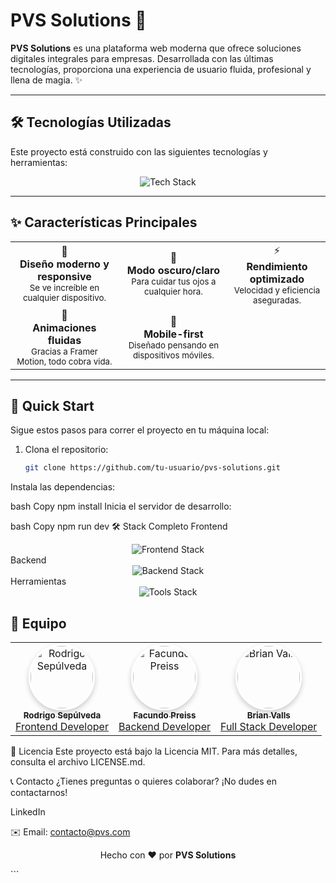 # PVS Solutions 🚀

**PVS Solutions** es una plataforma web moderna que ofrece soluciones digitales integrales para empresas. Desarrollada con las últimas tecnologías, proporciona una experiencia de usuario fluida, profesional y llena de magia. ✨

---

## 🛠️ Tecnologías Utilizadas

Este proyecto está construido con las siguientes tecnologías y herramientas:

<div align="center">
  <img src="https://skillicons.dev/icons?i=react,tailwind,nodejs,vite,js,express,mongodb,git,github,vscode,figma" alt="Tech Stack" />
</div>

---

## ✨ Características Principales

<div align="center">
  <table>
    <tr>
      <td align="center">
        🎨
        <br />
        <b>Diseño moderno y responsive</b>
        <br />
        <sub>Se ve increíble en cualquier dispositivo.</sub>
      </td>
      <td align="center">
        🌙
        <br />
        <b>Modo oscuro/claro</b>
        <br />
        <sub>Para cuidar tus ojos a cualquier hora.</sub>
      </td>
      <td align="center">
        ⚡
        <br />
        <b>Rendimiento optimizado</b>
        <br />
        <sub>Velocidad y eficiencia aseguradas.</sub>
      </td>
    </tr>
    <tr>
      <td align="center">
        🔄
        <br />
        <b>Animaciones fluidas</b>
        <br />
        <sub>Gracias a Framer Motion, todo cobra vida.</sub>
      </td>
      <td align="center">
        📱
        <br />
        <b>Mobile-first</b>
        <br />
        <sub>Diseñado pensando en dispositivos móviles.</sub>
      </td>
    </tr>
  </table>
</div>

---

## 🚀 Quick Start

Sigue estos pasos para correr el proyecto en tu máquina local:

1. Clona el repositorio:
   ```bash
   git clone https://github.com/tu-usuario/pvs-solutions.git
Instala las dependencias:

bash
Copy
npm install
Inicia el servidor de desarrollo:

bash
Copy
npm run dev
🛠️ Stack Completo
Frontend
<div align="center"> <img src="https://skillicons.dev/icons?i=react,tailwind,vite" alt="Frontend Stack" /> </div>
Backend
<div align="center"> <img src="https://skillicons.dev/icons?i=nodejs,express,mongodb" alt="Backend Stack" /> </div>
Herramientas
<div align="center"> <img src="https://skillicons.dev/icons?i=git,github,vscode,figma" alt="Tools Stack" /> </div>

## 👥 Equipo

<div align="center">
  <table>
    <tr>
      <td align="center">
        <a href="https://github.com/rodriisepulveda">
          <img src="https://avatars.githubusercontent.com/u/113952538?v=4" width="100" style="border-radius: 50%; border: 3px solid white; box-shadow: 0 4px 8px rgba(0, 0, 0, 0.2);" alt="Rodrigo Sepúlveda"/>
          <br />
          <sub><b>Rodrigo Sepúlveda</b></sub>
          <br />
          <span>Frontend Developer</span>
        </a>
      </td>
      <td align="center">
        <a href="https://github.com/facupreiss">
          <img src="https://avatars.githubusercontent.com/u/115724589?v=4" width="100" style="border-radius: 50%; border: 3px solid white; box-shadow: 0 4px 8px rgba(0, 0, 0, 0.2);" alt="Facundo Preiss"/>
          <br />
          <sub><b>Facundo Preiss</b></sub>
          <br />
          <span>Backend Developer</span>
        </a>
      </td>
      <td align="center">
        <a href="https://github.com/brianvalls">
          <img src="https://avatars.githubusercontent.com/u/203020267?v=4" width="100" style="border-radius: 50%; border: 3px solid white; box-shadow: 0 4px 8px rgba(0, 0, 0, 0.2);" alt="Brian Valls"/>
          <br />
          <sub><b>Brian Valls</b></sub>
          <br />
          <span>Full Stack Developer</span>
        </a>
      </td>
    </tr>
  </table>
</div>

📝 Licencia
Este proyecto está bajo la Licencia MIT. Para más detalles, consulta el archivo LICENSE.md.

📞 Contacto
¿Tienes preguntas o quieres colaborar? ¡No dudes en contactarnos!

LinkedIn

✉️ Email: contacto@pvs.com

<p align="center"> Hecho con ❤️ por <strong>PVS Solutions</strong> </p> ```
